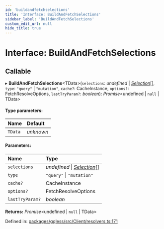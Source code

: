 ```yaml
---
id: 'buildandfetchselections'
title: 'Interface: BuildAndFetchSelections'
sidebar_label: 'BuildAndFetchSelections'
custom_edit_url: null
hide_title: true
---
```


# Interface: BuildAndFetchSelections

## Callable

▸ **BuildAndFetchSelections**<TData\>(`selections`: _undefined_ \| [_Selection_](../classes/selection.md)[], `type`: `"query"` \| `"mutation"`, `cache?`: CacheInstance, `options?`: FetchResolveOptions, `lastTryParam?`: _boolean_): _Promise_<undefined \| `null` \| TData\>

#### Type parameters:

| Name    | Default   |
| :------ | :-------- |
| `TData` | _unknown_ |

#### Parameters:

| Name            | Type                                                    |
| :-------------- | :------------------------------------------------------ |
| `selections`    | _undefined_ \| [_Selection_](../classes/selection.md)[] |
| `type`          | `"query"` \| `"mutation"`                               |
| `cache?`        | CacheInstance                                           |
| `options?`      | FetchResolveOptions                                     |
| `lastTryParam?` | _boolean_                                               |

**Returns:** _Promise_<undefined \| `null` \| TData\>

Defined in: [packages/gqless/src/Client/resolvers.ts:171](https://github.com/gqless/gqless/blob/master/packages/gqless/src/Client/resolvers.ts#L171)

